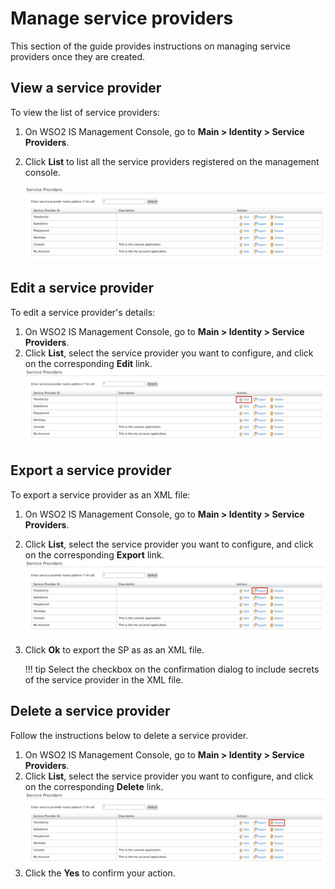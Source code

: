 # Manage service providers

This section of the guide provides instructions on managing service providers once they are created.

## View a service provider

To view the list of service providers:

1. On WSO2 IS Management Console, go to **Main > Identity > Service Providers**.
2. Click **List** to list all the service providers registered on the management console.

    ![sp-view](../../assets/img/guides/sp-view.png)

## Edit a service provider

To edit a service provider's details:

1. On WSO2 IS Management Console, go to **Main > Identity > Service Providers**.
2. Click **List**, select the service provider you want to configure, and click on the corresponding **Edit** link.
    ![edit-sp](../../assets/img/guides/edit-sp.png)

## Export a service provider

To export a service provider as an XML file:

1. On WSO2 IS Management Console, go to **Main > Identity > Service Providers**.
2. Click **List**, select the service provider you want to configure, and click on the corresponding **Export** link.
    ![export-sp](../../assets/img/guides/export-sp.png)
3. Click **Ok** to export the SP as as an XML file.

    !!! tip
        Select the checkbox on the confirmation dialog to include secrets of the service provider in the XML file.

## Delete a service provider

Follow the instructions below to delete a service provider.

1. On WSO2 IS Management Console, go to **Main > Identity > Service Providers**.
2. Click **List**, select the service provider you want to configure, and click on the corresponding **Delete** link.  
    ![delete-sp](../../assets/img/guides/delete-sp.png)
3. Click the **Yes** to confirm your action.  
